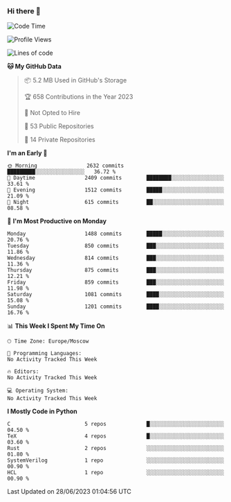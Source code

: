 ### Hi there 👋

<!--
**SemenMartynov/SemenMartynov** is a ✨ _special_ ✨ repository because its `README.md` (this file) appears on your GitHub profile.

Here are some ideas to get you started:

- 🔭 I’m currently working on ...
- 🌱 I’m currently learning ...
- 👯 I’m looking to collaborate on ...
- 🤔 I’m looking for help with ...
- 💬 Ask me about ...
- 📫 How to reach me: ...
- 😄 Pronouns: ...
- ⚡ Fun fact: ...
-->

<!--START_SECTION:waka-->
![Code Time](http://img.shields.io/badge/Code%20Time-0%20secs-blue)

![Profile Views](http://img.shields.io/badge/Profile%20Views-3-blue)

![Lines of code](https://img.shields.io/badge/From%20Hello%20World%20I%27ve%20Written-6.8%20million%20lines%20of%20code-blue)

**🐱 My GitHub Data** 

> 📦 5.2 MB Used in GitHub's Storage 
 > 
> 🏆 658 Contributions in the Year 2023
 > 
> 🚫 Not Opted to Hire
 > 
> 📜 53 Public Repositories 
 > 
> 🔑 14 Private Repositories 
 > 
**I'm an Early 🐤** 

```text
🌞 Morning                2632 commits        █████████░░░░░░░░░░░░░░░░   36.72 % 
🌆 Daytime                2409 commits        ████████░░░░░░░░░░░░░░░░░   33.61 % 
🌃 Evening                1512 commits        █████░░░░░░░░░░░░░░░░░░░░   21.09 % 
🌙 Night                  615 commits         ██░░░░░░░░░░░░░░░░░░░░░░░   08.58 % 
```
📅 **I'm Most Productive on Monday** 

```text
Monday                   1488 commits        █████░░░░░░░░░░░░░░░░░░░░   20.76 % 
Tuesday                  850 commits         ███░░░░░░░░░░░░░░░░░░░░░░   11.86 % 
Wednesday                814 commits         ███░░░░░░░░░░░░░░░░░░░░░░   11.36 % 
Thursday                 875 commits         ███░░░░░░░░░░░░░░░░░░░░░░   12.21 % 
Friday                   859 commits         ███░░░░░░░░░░░░░░░░░░░░░░   11.98 % 
Saturday                 1081 commits        ████░░░░░░░░░░░░░░░░░░░░░   15.08 % 
Sunday                   1201 commits        ████░░░░░░░░░░░░░░░░░░░░░   16.76 % 
```


📊 **This Week I Spent My Time On** 

```text
🕑︎ Time Zone: Europe/Moscow

💬 Programming Languages: 
No Activity Tracked This Week

🔥 Editors: 
No Activity Tracked This Week

💻 Operating System: 
No Activity Tracked This Week
```

**I Mostly Code in Python** 

```text
C                        5 repos             █░░░░░░░░░░░░░░░░░░░░░░░░   04.50 % 
TeX                      4 repos             █░░░░░░░░░░░░░░░░░░░░░░░░   03.60 % 
Rust                     2 repos             ░░░░░░░░░░░░░░░░░░░░░░░░░   01.80 % 
SystemVerilog            1 repo              ░░░░░░░░░░░░░░░░░░░░░░░░░   00.90 % 
HCL                      1 repo              ░░░░░░░░░░░░░░░░░░░░░░░░░   00.90 % 
```




 Last Updated on 28/06/2023 01:04:56 UTC
<!--END_SECTION:waka-->